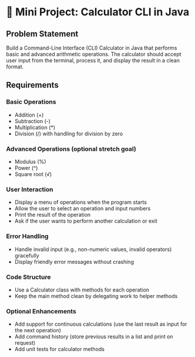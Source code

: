 # 🧮 Mini Project: Calculator CLI in Java

## Problem Statement

Build a Command-Line Interface (CLI) Calculator in Java that performs basic and advanced arithmetic operations. The calculator should accept user input from the terminal, process it, and display the result in a clean format.

## Requirements

### Basic Operations

- Addition (+)
- Subtraction (-)
- Multiplication (*)
- Division (/) with handling for division by zero

### Advanced Operations (optional stretch goal)

- Modulus (%)
- Power (^)
- Square root (√)

### User Interaction

- Display a menu of operations when the program starts
- Allow the user to select an operation and input numbers
- Print the result of the operation
- Ask if the user wants to perform another calculation or exit

### Error Handling

- Handle invalid input (e.g., non-numeric values, invalid operators) gracefully
- Display friendly error messages without crashing

### Code Structure

- Use a Calculator class with methods for each operation
- Keep the main method clean by delegating work to helper methods

### Optional Enhancements

- Add support for continuous calculations (use the last result as input for the next operation)
- Add command history (store previous results in a list and print on request)
- Add unit tests for calculator methods

